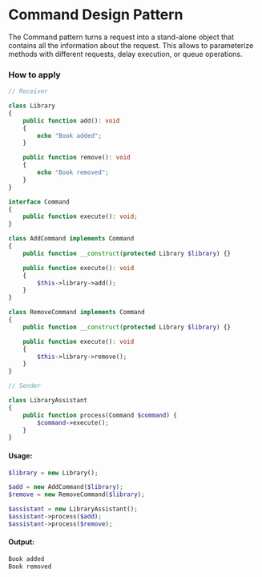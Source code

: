 # Command Design Pattern
The Command pattern turns a request into a stand-alone object that contains all the information about the request. This allows to parameterize methods with different requests, delay execution, or queue operations.

### How to apply
```php
// Receiver

class Library
{
    public function add(): void
    {
        echo "Book added";
    }

    public function remove(): void
    {
        echo "Book removed";
    }
}
```

```php
interface Command
{
    public function execute(): void;
}

class AddCommand implements Command
{
    public function __construct(protected Library $library) {}

    public function execute(): void
    {
        $this->library->add();
    }
}

class RemoveCommand implements Command
{
    public function __construct(protected Library $library) {}

    public function execute(): void
    {
        $this->library->remove();
    }
}
```

```php
// Sender

class LibraryAssistant
{
    public function process(Command $command) {
        $command->execute();
    }
}
```

#### Usage:
```php
$library = new Library();

$add = new AddCommand($library);
$remove = new RemoveCommand($library);

$assistant = new LibraryAssistant();
$assistant->process($add);
$assistant->process($remove);
```
#### Output:
```txt
Book added
Book removed
```
